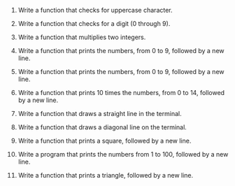 1. Write a function that checks for uppercase character.



2. Write a function that checks for a digit (0 through 9).



3. Write a function that multiplies two integers.



4. Write a function that prints the numbers, from 0 to 9, followed by a new line.



5. Write a function that prints the numbers, from 0 to 9, followed by a new line.



6. Write a function that prints 10 times the numbers, from 0 to 14, followed by a new line.



7. Write a function that draws a straight line in the terminal.



8. Write a function that draws a diagonal line on the terminal.



9. Write a function that prints a square, followed by a new line.



10. Write a program that prints the numbers from 1 to 100, followed by a new line. 



11. Write a function that prints a triangle, followed by a new line.


